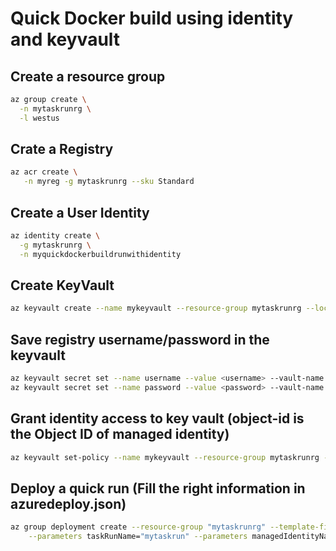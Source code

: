# Quick Docker build using identity and keyvault

## Create a resource group

```bash
az group create \
  -n mytaskrunrg \
  -l westus
```

## Crate a Registry

```bash
az acr create \
   -n myreg -g mytaskrunrg --sku Standard
```

## Create a User Identity

```bash
az identity create \
  -g mytaskrunrg \
  -n myquickdockerbuildrunwithidentity
```

## Create KeyVault

```bash
az keyvault create --name mykeyvault --resource-group mytaskrunrg --location eastus2
```

## Save registry username/password in the keyvault

```bash
az keyvault secret set --name username --value <username> --vault-name mykeyvault
az keyvault secret set --name password --value <password> --vault-name mykeyvault
```

## Grant identity access to key vault (object-id is the Object ID of managed identity)
```bash
az keyvault set-policy --name mykeyvault --resource-group mytaskrunrg --object-id 452e1d96-c423-4da0-99f2-d3a1789ab69f --secret-permissions get 
```

## Deploy a quick run (Fill the right information in azuredeploy.json)

```bash
az group deployment create --resource-group "mytaskrunrg" --template-file azuredeploy.json --parameters azuredeploy.parameters.json --parameters registryName="myreg" \
	--parameters taskRunName="mytaskrun" --parameters managedIdentityName="myquickdockerbuildrunwithidentity"
```

